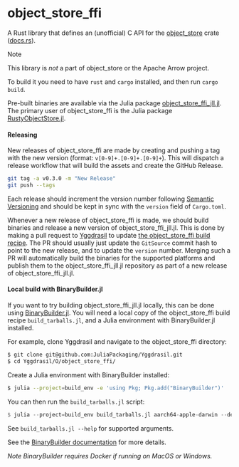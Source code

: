 # object_store_ffi

A Rust library that defines an (unofficial) C API for the [object_store](https://github.com/apache/arrow-rs/tree/master/object_store) crate ([docs.rs](https://docs.rs/object_store/latest/object_store/)).

> [!NOTE]
> This library is _not_ a part of object_store or the Apache Arrow project.

To build it you need to have `rust` and `cargo` installed, and then run `cargo build`.

Pre-built binaries are available via the Julia package [object_store_ffi_jll.jl](https://github.com/JuliaBinaryWrappers/object_store_ffi_jll.jl).
The primary user of object_store_ffi is the Julia package [RustyObjectStore.jl](https://github.com/RelationalAI/RustyObjectStore.jl/).

#### Releasing

New releases of object_store_ffi are made by creating and pushing a tag with the new version (format: `v[0-9]+.[0-9]+.[0-9]+`).
This will dispatch a release workflow that will build the assets and create the GitHub Release.

```bash
git tag -a v0.3.0 -m "New Release"
git push --tags
```

Each release should increment the version number following [Semantic Versioning](https://semver.org/) and should be kept in sync with the `version` field of `Cargo.toml`.

Whenever a new release of object_store_ffi is made, we should build binaries and release a new version of object_store_ffi_jll.jl.
This is done by making a pull request to [Yggdrasil](https://github.com/JuliaPackaging/Yggdrasil) to update [the object_store_ffi build recipe](https://github.com/JuliaPackaging/Yggdrasil/blob/master/O/object_store_ffi/build_tarballs.jl).
The PR should usually just update the `GitSource` commit hash to point to the new release, and to update the `version` number.
Merging such a PR will automatically build the binaries for the supported platforms and publish them to the object_store_ffi_jll.jl repository as part of a new release of object_store_ffi_jll.jl.

#### Local build with BinaryBuilder.jl

If you want to try building object_store_ffi_jll.jl locally, this can be done using [BinaryBuilder.jl](https://github.com/JuliaPackaging/BinaryBuilder.jl).
You will need a local copy of the object_store_ffi build recipe `build_tarballs.jl`, and a Julia environment with BinaryBuilder.jl installed.

For example, clone Yggdrasil and navigate to the object_store_ffi directory:

```sh
$ git clone git@github.com:JuliaPackaging/Yggdrasil.git
$ cd Yggdrasil/O/object_store_ffi/
```

Create a Julia environment with BinaryBuilder installed:

```sh
$ julia --project=build_env -e 'using Pkg; Pkg.add("BinaryBuilder")'
```

You can then run the `build_tarballs.jl` script:

```julia
$ julia --project=build_env build_tarballs.jl aarch64-apple-darwin --deploy=local --verbose --debug
```

See `build_tarballs.jl --help` for supported arguments.

See the [BinaryBuilder documentation](https://docs.binarybuilder.org) for more details.

_Note BinaryBuilder requires Docker if running on MacOS or Windows._
